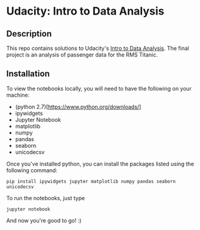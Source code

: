 # Udacity: Intro to Data Analysis

## Description
This repo contains solutions to Udacity's [Intro to Data Analysis](https://www.udacity.com/course/intro-to-data-analysis--ud170).
The final project is an analysis of passenger data for the RMS Titanic.

## Installation
To view the notebooks locally, you will need to have the following on your machine:

* (python 2.7)[https://www.python.org/downloads/]
* ipywidgets
* Jupyter Notebook
* matplotlib
* numpy
* pandas
* seaborn
* unicodecsv

Once you've installed python, you can install the packages listed using the following command:

```
pip install ipywidgets jupyter matplotlib numpy pandas seaborn unicodecsv
```

To run the notebooks, just type

```
jupyter notebook
```

And now you're good to go! :)
